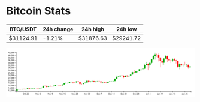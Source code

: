 # Bitcoin Stats

BTC/USDT|24h change|24h high|24h low|
|---|---|---|---|
|$31124.91|-1.21%|$31876.63|$29241.72|

<img src="./chart.svg">
